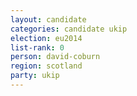 ```yaml
---
layout: candidate
categories: candidate ukip
election: eu2014
list-rank: 0
person: david-coburn
region: scotland
party: ukip
---
```

